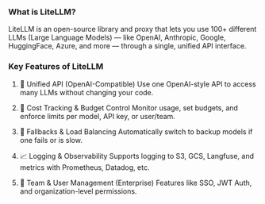 

### What is LiteLLM?
LiteLLM is an open-source library and proxy that lets you use 100+ different LLMs (Large Language Models) — like OpenAI, Anthropic, Google, HuggingFace, Azure, and more — through a single, unified API interface.


###  Key Features of LiteLLM

1. 🔗 Unified API (OpenAI-Compatible)
Use one OpenAI-style API to access many LLMs without changing your code.

2. 💸 Cost Tracking & Budget Control
Monitor usage, set budgets, and enforce limits per model, API key, or user/team.

3. 🔁 Fallbacks & Load Balancing
Automatically switch to backup models if one fails or is slow.

4. 📈 Logging & Observability
Supports logging to S3, GCS, Langfuse, and metrics with Prometheus, Datadog, etc.

5. 🔐 Team & User Management (Enterprise)
Features like SSO, JWT Auth, and organization-level permissions.
